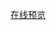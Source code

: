 [在线预览](http://htmlpreview.github.io/?https://github.com/Line0o0/BaiduFrontEndAcademy-HW/blob/master/HW/Day9to11/static.html)